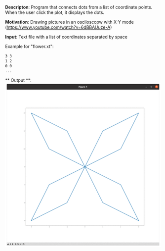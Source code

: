 **Descripton**: Program that connects dots from a list of coordinate points. When the user click the plot, it displays the dots.

**Motivation**: Drawing pictures in an osciloscopw with X-Y mode (https://www.youtube.com/watch?v=6dBBAUuze-A)

**Input**: Text file with a list of coordinates separated by space

Example for "flower.xt":
```
3 3
1 2
0 0
...
```

** Output **:
![animated-gif](https://github.com/RicardoATB/connect-dots/blob/main/animated-gif.gif)
